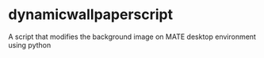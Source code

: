 # dynamicwallpaperscript
A script that modifies the background image on MATE desktop environment using python
